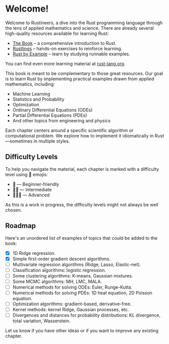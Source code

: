 # Welcome!

Welcome to Rustineers, a dive into the Rust programming language through the lens of applied mathematics and science. There are already several high-quality resources available for learning Rust:

- [The Book](https://doc.rust-lang.org/book/) – a comprehensive introduction to Rust.
- [Rustlings](https://github.com/rust-lang/rustlings/) – hands-on exercises to reinforce learning.
- [Rust by Example](https://doc.rust-lang.org/rust-by-example/) – learn by studying runnable examples.

You can find even more learning material at [rust-lang.org](https://www.rust-lang.org/).

This book is meant to be complementary to those great resources. Our goal is to learn Rust by implementing practical examples drawn from applied mathematics, including:

- Machine Learning  
- Statistics and Probability  
- Optimization  
- Ordinary Differential Equations (ODEs)  
- Partial Differential Equations (PDEs)  
- And other topics from engineering and physics  

Each chapter centers around a specific scientific algorithm or computational problem. We explore how to implement it idiomatically in Rust—sometimes in multiple styles.

## Difficulty Levels

To help you navigate the material, each chapter is marked with a difficulty level using 🦀 emojis:

- 🦀 — Beginner-friendly  
- 🦀🦀 — Intermediate  
- 🦀🦀🦀 — Advanced

As this is a work in progress, the difficulty levels might not always be well chosen.

## Roadmap

Here's an unordered list of examples of topics that could be added to the book:

- [x] 1D Ridge regression.
- [x] Simple first-order gradient descent algorithms.
- [ ] Multivariate regression algorithms (Ridge, Lasso, Elastic-net).
- [ ] Classification algorithms: logistic regression.
- [ ] Some clustering algorithms: K-means, Gaussian mixtures.
- [ ] Some MCMC algorithms: MH, LMC, MALA.
- [ ] Numerical methods for solving ODEs: Euler, Runge-Kutta.
- [ ] Numerical methods for solving PDEs: 1D heat equation, 2D Poisson equation.
- [ ] Optimization algorithms: gradient-based, derivative-free.
- [ ] Kernel methods: kernel Ridge, Gaussian processes, etc.
- [ ] Divergences and distances for probability distributions: KL divergence, total variation, Wasserstein.

Let us know if you have other ideas or if you want to improve any existing chapter.
